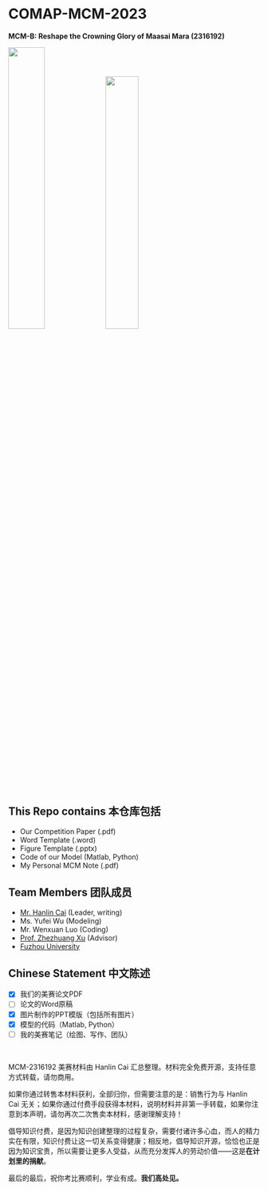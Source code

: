 # COMAP-MCM-2023

**MCM-B: Reshape the Crowning Glory of Maasai Mara (2316192)**

<div class="second">
<img src = "https://p.ipic.vip/jzfrgr.png" width = 38%>
<img src = "https://p.ipic.vip/cw6l5e.png" width = 36%>
</div>

## This Repo contains 本仓库包括

- Our Competition Paper (.pdf)
- Word Template (.word)
- Figure Template (.pptx)
- Code of our Model (Matlab, Python)
- My Personal MCM Note (.pdf)

## Team Members 团队成员

- [Mr. Hanlin Cai](https://caihanlin.com) (Leader, writing)
- Ms. Yufei Wu (Modeling)
- Mr. Wenxuan Luo (Coding)
- [Prof. Zhezhuang Xu](https://dqxy.fzu.edu.cn/info/1102/3547.htm) (Advisor)
- [Fuzhou University](https://www.fzu.edu.cn/)

## Chinese Statement 中文陈述

- [x] 我们的美赛论文PDF
- [ ] 论文的Word原稿
- [x] 图片制作的PPT模版（包括所有图片）
- [x] 模型的代码（Matlab, Python）
- [ ] 我的美赛笔记（绘图、写作、团队）

<br>

MCM-2316192 美赛材料由 Hanlin Cai 汇总整理。材料完全免费开源，支持任意方式转载，请勿商用。

如果你通过转售本材料获利，全部归你，但需要注意的是：销售行为与 Hanlin Cai 无关；如果你通过付费手段获得本材料，说明材料并非第一手转载，如果你注意到本声明，请勿再次二次售卖本材料，感谢理解支持！

倡导知识付费，是因为知识创建整理的过程复杂，需要付诸许多心血，而人的精力实在有限，知识付费让这一切关系变得健康；相反地，倡导知识开源，恰恰也正是因为知识宝贵，所以需要让更多人受益，从而充分发挥人的劳动价值——这是**在计划里的捐献**。

最后的最后，祝你考比赛顺利，学业有成。**我们高处见。**

<br>

